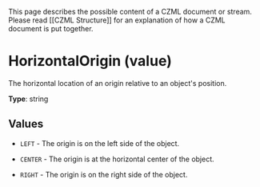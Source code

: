 This page describes the possible content of a CZML document or stream.  Please read [[CZML Structure]] for an explanation of how a CZML document is put together.

# HorizontalOrigin (value)

The horizontal location of an origin relative to an object's position.

**Type**: string

## Values

* `LEFT` - The origin is on the left side of the object.

* `CENTER` - The origin is at the horizontal center of the object.

* `RIGHT` - The origin is on the right side of the object.


